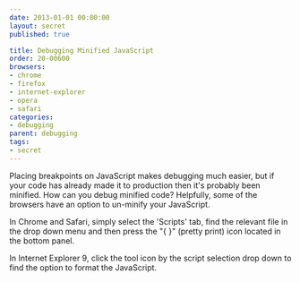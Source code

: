 ```yaml
---
date: 2013-01-01 00:00:00
layout: secret
published: true

title: Debugging Minified JavaScript
order: 20-00600
browsers:
- chrome
- firefox
- internet-explorer
- opera
- safari
categories:
- debugging
parent: debugging
tags:
- secret
---
```


<p>Placing breakpoints on JavaScript makes debugging much easier, but if your code has already made it to production then it's probably been minified. How can you debug minified code? Helpfully, some of the browsers have an option to un-minify your JavaScript.</p>

<p class="chrome safari">In Chrome and Safari, simply select the 'Scripts' tab, find the relevant file in the drop down menu and then press the "{ }" (pretty print) icon located in the bottom panel.</p>

<p class="internet-explorer">In Internet Explorer 9, click the tool icon by the script selection drop down to find the option to format the JavaScript.</p>
